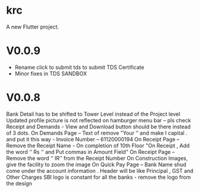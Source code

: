 # krc

A new Flutter project.
# V0.0.9
- Rename click to submit tds  to submit TDS Certificate
- Minor fixes in TDS SANDBOX


# V0.0.8
Bank Detail has to be shifted to Tower Level instead of the Project level
Updated profile picture is not reflected on hamburger menu bar – pls check
Receipt and Demands - View and Download button should be there instead of 3 dots.
On Demands Page – Text of remove "Your ‘’ and make I capital . and put it this way - Invoice Number – 61120000194
On Receipt Page – Remove the Receipt Name - On completion of 10th Floor
"On Receipt , Add the word ‘’ Rs ‘’ and
Put commas in Amount Field"
On Receipt Page – Remove the word ‘’ IR’’ from the Receipt Number
On Construction Images, give the facility to zoom the image
On Quick Pay Page – Bank Name shud come under the account information . Header will be like Principal , GST and Other Charges
SBI logo is constant for all the banks - remove the logo from the design
 